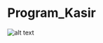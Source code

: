 # Program_Kasir
![alt text](https://github.com/sakacr/Program_Kasir/blob/master/Program%20kasir.png)
